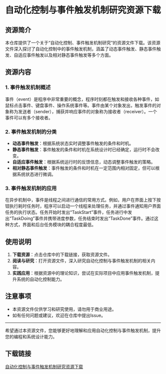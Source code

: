 # 自动化控制与事件触发机制研究资源下载

## 资源简介

本仓库提供了一个关于“自动化控制、事件触发机制研究”的资源文件下载。该资源文件深入探讨了自动化控制中的事件触发机制，涵盖了动态事件触发、静态事件触发、自适应事件触发以及相对静态事件触发等多个方面。

## 资源内容

### 1. 事件触发机制概述
事件（event）是程序中非常重要的概念，程序时刻都在触发和接收各种事件，如鼠标点击事件、键盘事件、操作系统事件等。事件由某个对象发出，触发事件的对象称为发送者（sender），捕获并响应事件的对象称为接收者（receiver）。一个事件可以有多个接收者。

### 2. 事件触发机制的分类
- **动态事件触发**：根据系统状态实时调整事件触发的条件和时机。
- **静态事件触发**：事件触发的条件和时机在系统设计时已经确定，运行时不会改变。
- **自适应事件触发**：根据系统运行时的反馈信息，动态调整事件触发的策略。
- **相对静态事件触发**：事件触发的条件和时机在一定范围内相对固定，但可以根据系统状态进行微调。

### 3. 事件触发机制的应用
在异步机制中，事件是线程之间进行通信的常用方式。例如，用户在界面上按下按钮执行耗时任务时，程序可以启动一个线程来处理任务，并通过事件通知用户界面任务的执行状态。任务开始时发出“TaskStart”事件，任务进行中发出“TaskDoing”事件并携带进度参数，任务结束时发出“TaskDone”事件。通过这种方式，界面和后台任务模块的耦合程度最低。

## 使用说明

1. **下载资源**：点击仓库中的下载链接，获取资源文件。
2. **阅读与研究**：打开资源文件，深入研究自动化控制与事件触发机制的相关内容。
3. **实践应用**：根据资源中的理论知识，尝试在实际项目中应用事件触发机制，提升系统的自动化控制能力。

## 注意事项

- 本资源文件仅供学习和研究使用，请勿用于商业用途。
- 如有任何问题或建议，欢迎在仓库中提出Issue。

---

希望通过本资源文件，您能够更好地理解和应用自动化控制与事件触发机制，提升您的编程和系统设计能力。

## 下载链接

[自动化控制与事件触发机制研究资源下载](https://pan.quark.cn/s/4d9a47953f32)
